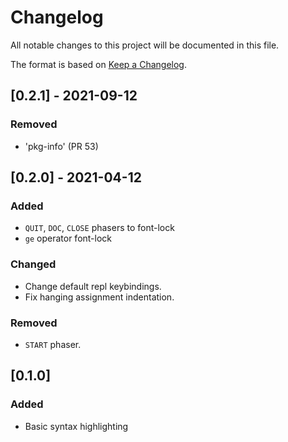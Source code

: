 # Changelog

All notable changes to this project will be documented in this file.

The format is based on [Keep a Changelog](https://keepachangelog.com/en/1.0.0/).

## [0.2.1] - 2021-09-12
### Removed
- 'pkg-info' (PR 53)


## [0.2.0] - 2021-04-12
### Added
- `QUIT`, `DOC`, `CLOSE` phasers to font-lock
- `ge` operator font-lock

### Changed

- Change default repl keybindings.
- Fix hanging assignment indentation.

### Removed

- `START` phaser.

## [0.1.0]
### Added
- Basic syntax highlighting
